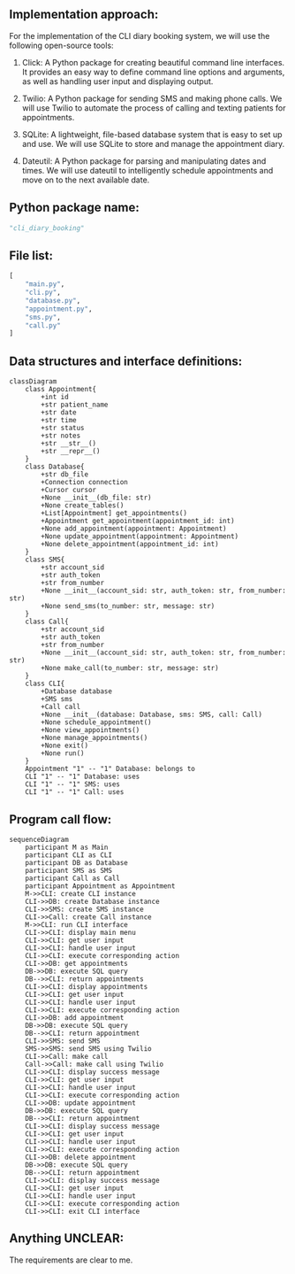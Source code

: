 ## Implementation approach:
For the implementation of the CLI diary booking system, we will use the following open-source tools:

1. Click: A Python package for creating beautiful command line interfaces. It provides an easy way to define command line options and arguments, as well as handling user input and displaying output.

2. Twilio: A Python package for sending SMS and making phone calls. We will use Twilio to automate the process of calling and texting patients for appointments.

3. SQLite: A lightweight, file-based database system that is easy to set up and use. We will use SQLite to store and manage the appointment diary.

4. Dateutil: A Python package for parsing and manipulating dates and times. We will use dateutil to intelligently schedule appointments and move on to the next available date.

## Python package name:
```python
"cli_diary_booking"
```

## File list:
```python
[
    "main.py",
    "cli.py",
    "database.py",
    "appointment.py",
    "sms.py",
    "call.py"
]
```

## Data structures and interface definitions:
```mermaid
classDiagram
    class Appointment{
        +int id
        +str patient_name
        +str date
        +str time
        +str status
        +str notes
        +str __str__()
        +str __repr__()
    }
    class Database{
        +str db_file
        +Connection connection
        +Cursor cursor
        +None __init__(db_file: str)
        +None create_tables()
        +List[Appointment] get_appointments()
        +Appointment get_appointment(appointment_id: int)
        +None add_appointment(appointment: Appointment)
        +None update_appointment(appointment: Appointment)
        +None delete_appointment(appointment_id: int)
    }
    class SMS{
        +str account_sid
        +str auth_token
        +str from_number
        +None __init__(account_sid: str, auth_token: str, from_number: str)
        +None send_sms(to_number: str, message: str)
    }
    class Call{
        +str account_sid
        +str auth_token
        +str from_number
        +None __init__(account_sid: str, auth_token: str, from_number: str)
        +None make_call(to_number: str, message: str)
    }
    class CLI{
        +Database database
        +SMS sms
        +Call call
        +None __init__(database: Database, sms: SMS, call: Call)
        +None schedule_appointment()
        +None view_appointments()
        +None manage_appointments()
        +None exit()
        +None run()
    }
    Appointment "1" -- "1" Database: belongs to
    CLI "1" -- "1" Database: uses
    CLI "1" -- "1" SMS: uses
    CLI "1" -- "1" Call: uses
```

## Program call flow:
```mermaid
sequenceDiagram
    participant M as Main
    participant CLI as CLI
    participant DB as Database
    participant SMS as SMS
    participant Call as Call
    participant Appointment as Appointment
    M->>CLI: create CLI instance
    CLI->>DB: create Database instance
    CLI->>SMS: create SMS instance
    CLI->>Call: create Call instance
    M->>CLI: run CLI interface
    CLI->>CLI: display main menu
    CLI->>CLI: get user input
    CLI->>CLI: handle user input
    CLI->>CLI: execute corresponding action
    CLI->>DB: get appointments
    DB->>DB: execute SQL query
    DB-->>CLI: return appointments
    CLI->>CLI: display appointments
    CLI->>CLI: get user input
    CLI->>CLI: handle user input
    CLI->>CLI: execute corresponding action
    CLI->>DB: add appointment
    DB->>DB: execute SQL query
    DB-->>CLI: return appointment
    CLI->>SMS: send SMS
    SMS->>SMS: send SMS using Twilio
    CLI->>Call: make call
    Call->>Call: make call using Twilio
    CLI->>CLI: display success message
    CLI->>CLI: get user input
    CLI->>CLI: handle user input
    CLI->>CLI: execute corresponding action
    CLI->>DB: update appointment
    DB->>DB: execute SQL query
    DB-->>CLI: return appointment
    CLI->>CLI: display success message
    CLI->>CLI: get user input
    CLI->>CLI: handle user input
    CLI->>CLI: execute corresponding action
    CLI->>DB: delete appointment
    DB->>DB: execute SQL query
    DB-->>CLI: return appointment
    CLI->>CLI: display success message
    CLI->>CLI: get user input
    CLI->>CLI: handle user input
    CLI->>CLI: execute corresponding action
    CLI->>CLI: exit CLI interface
```

## Anything UNCLEAR:
The requirements are clear to me.